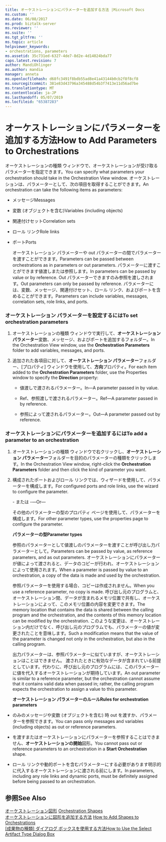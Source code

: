 ```yaml
---
title: オーケストレーションにパラメーターを追加する方法 |Microsoft Docs
ms.custom: ''
ms.date: 06/08/2017
ms.prod: biztalk-server
ms.reviewer: ''
ms.suite: ''
ms.tgt_pltfrm: ''
ms.topic: article
helpviewer_keywords:
- orchestrations, parameters
ms.assetid: 35c731ed-6327-4de7-8d2e-4d14024bda77
caps.latest.revision: 7
author: MandiOhlinger
ms.author: mandia
manager: anneta
ms.openlocfilehash: d68fc3491f8bdb55ad8e41a43144b0cb2f8f8cf8
ms.sourcegitcommit: 381e83d43796a345488d54b3f7413e11d56ad7be
ms.translationtype: MT
ms.contentlocale: ja-JP
ms.lasthandoff: 05/07/2019
ms.locfileid: "65387283"
---
```

# <a name="how-to-add-parameters-to-orchestrations"></a><span data-ttu-id="8c59b-102">オーケストレーションにパラメーターを追加する方法</span><span class="sxs-lookup"><span data-stu-id="8c59b-102">How to Add Parameters to Orchestrations</span></span>
<span data-ttu-id="8c59b-103">オーケストレーションの種類 ウィンドウで、オーケストレーションが受け取るパラメーターを指定できます。</span><span class="sxs-lookup"><span data-stu-id="8c59b-103">You can specify what parameters your orchestration should take in the Orchestration View window.</span></span> <span data-ttu-id="8c59b-104">オーケストレーションは、パラメーターとして、次の項目を取得することができます。</span><span class="sxs-lookup"><span data-stu-id="8c59b-104">An orchestration can take the following items as parameters:</span></span>  
  
- <span data-ttu-id="8c59b-105">メッセージ</span><span class="sxs-lookup"><span data-stu-id="8c59b-105">Messages</span></span>  
  
- <span data-ttu-id="8c59b-106">変数 (オブジェクトを含む)</span><span class="sxs-lookup"><span data-stu-id="8c59b-106">Variables (including objects)</span></span>  
  
- <span data-ttu-id="8c59b-107">関連付けセット</span><span class="sxs-lookup"><span data-stu-id="8c59b-107">Correlation sets</span></span>  
  
- <span data-ttu-id="8c59b-108">ロール リンク</span><span class="sxs-lookup"><span data-stu-id="8c59b-108">Role links</span></span>  
  
- <span data-ttu-id="8c59b-109">ポート</span><span class="sxs-lookup"><span data-stu-id="8c59b-109">Ports</span></span>  
  
  <span data-ttu-id="8c59b-110">オーケストレーション パラメーターや out パラメーターの間でパラメーターを渡すことができます。</span><span class="sxs-lookup"><span data-stu-id="8c59b-110">Parameters can be passed between orchestrations as in parameters or out parameters.</span></span> <span data-ttu-id="8c59b-111">パラメーターに渡すことができます値渡しまたは参照します。</span><span class="sxs-lookup"><span data-stu-id="8c59b-111">In parameters can be passed by value or by reference.</span></span> <span data-ttu-id="8c59b-112">Out パラメーターできますのみ参照を渡しされます。</span><span class="sxs-lookup"><span data-stu-id="8c59b-112">Out parameters can only be passed by reference.</span></span> <span data-ttu-id="8c59b-113">パラメーターには、変数、メッセージ、関連付けセット、ロール リンク、およびポートを含めることができます。</span><span class="sxs-lookup"><span data-stu-id="8c59b-113">Parameters can include variables, messages, correlation sets, role links, and ports.</span></span>  
  
### <a name="to-set-orchestration-parameters"></a><span data-ttu-id="8c59b-114">オーケストレーション パラメーターを設定するには</span><span class="sxs-lookup"><span data-stu-id="8c59b-114">To set orchestration parameters</span></span>  
  
1.  <span data-ttu-id="8c59b-115">オーケストレーションの種類 ウィンドウで実行して、**オーケストレーション パラメーター**変数、メッセージ、およびポートを追加するフォルダー。</span><span class="sxs-lookup"><span data-stu-id="8c59b-115">In the Orchestration View window, use the **Orchestration Parameters** folder to add variables, messages, and ports.</span></span>  
  
2.  <span data-ttu-id="8c59b-116">追加された各項目に対して、**オーケストレーション パラメーター**フォルダー、[プロパティ] ウィンドウを使用して、**方向**プロパティ。</span><span class="sxs-lookup"><span data-stu-id="8c59b-116">For each item added to the **Orchestration Parameters** folder, use the Properties window to specify the **Direction** property:</span></span>  
  
    -   <span data-ttu-id="8c59b-117">値渡しで渡されるパラメーター。</span><span class="sxs-lookup"><span data-stu-id="8c59b-117">In—A parameter passed in by value.</span></span>  
  
    -   <span data-ttu-id="8c59b-118">Ref、参照渡しで渡されるパラメーター。</span><span class="sxs-lookup"><span data-stu-id="8c59b-118">Ref—A parameter passed in by reference.</span></span>  
  
    -   <span data-ttu-id="8c59b-119">参照によって渡されるパラメーター。</span><span class="sxs-lookup"><span data-stu-id="8c59b-119">Out—A parameter passed out by reference.</span></span>  
  
### <a name="to-add-a-parameter-to-an-orchestration"></a><span data-ttu-id="8c59b-120">オーケストレーションにパラメーターを追加するには</span><span class="sxs-lookup"><span data-stu-id="8c59b-120">To add a parameter to an orchestration</span></span>  
  
1. <span data-ttu-id="8c59b-121">オーケストレーションの種類 ウィンドウで右クリックし、**オーケストレーション パラメーター**フォルダーを目的のパラメーターの種類をクリックします。</span><span class="sxs-lookup"><span data-stu-id="8c59b-121">In the Orchestration View window, right-click the **Orchestration Parameters** folder and then click the kind of parameter you want.</span></span>  
  
2. <span data-ttu-id="8c59b-122">構成されたポートおよびロール リンクでは、ウィザードを使用して、パラメーターを構成します。</span><span class="sxs-lookup"><span data-stu-id="8c59b-122">For configured ports and role links, use the wizard to configure the parameter.</span></span>  
  
    <span data-ttu-id="8c59b-123">- または -</span><span class="sxs-lookup"><span data-stu-id="8c59b-123">—Or—</span></span>  
  
    <span data-ttu-id="8c59b-124">その他のパラメーターの型のプロパティ ページを使用して、パラメーターを構成します。</span><span class="sxs-lookup"><span data-stu-id="8c59b-124">For other parameter types, use the properties page to configure the parameter.</span></span>  
  
   <span data-ttu-id="8c59b-125">**パラメーターの型**</span><span class="sxs-lookup"><span data-stu-id="8c59b-125">**Parameter types**</span></span>  
  
   <span data-ttu-id="8c59b-126">参照のパラメーターとして値渡しのパラメーターを渡すことが呼び出し力パラメーターとして。</span><span class="sxs-lookup"><span data-stu-id="8c59b-126">Parameters can be passed by value, as reference parameters, and as out parameters.</span></span> <span data-ttu-id="8c59b-127">オーケストレーションにパラメーターが値によって渡されると、データのコピーが行われ、オーケストレーションによって使用されます。</span><span class="sxs-lookup"><span data-stu-id="8c59b-127">When a parameter is passed by value to an orchestration, a copy of the data is made and used by the orchestration.</span></span>  
  
   <span data-ttu-id="8c59b-128">参照パラメーターを使用する場合、コピーは作成されません。</span><span class="sxs-lookup"><span data-stu-id="8c59b-128">When you use a reference parameter, no copy is made.</span></span> <span data-ttu-id="8c59b-129">呼び出し元のプログラムと、オーケストレーション間、データが含まれるメモリ位置で共有し、オーケストレーションによって、このメモリ位置の内容を変更できます。</span><span class="sxs-lookup"><span data-stu-id="8c59b-129">The memory location that contains the data is shared between the calling program and the orchestration, and the contents of this memory location can be modified by the orchestration.</span></span> <span data-ttu-id="8c59b-130">このような変更は、オーケストレーション内だけでなく、呼び出し元のプログラムでも、パラメーターの値が変更されたことを意味します。</span><span class="sxs-lookup"><span data-stu-id="8c59b-130">Such a modification means that the value of the parameter is changed not only in the orchestration, but also in the calling program.</span></span>  
  
   <span data-ttu-id="8c59b-131">出力パラメーターは、参照パラメーターに似ていますが、オーケストレーションはことはできません。 渡されたときに有効なデータが含まれている前提としています。代わりに、呼び出し元のプログラムには、このパラメーターに値を代入するオーケストレーションが期待しています。</span><span class="sxs-lookup"><span data-stu-id="8c59b-131">An out parameter is similar to a reference parameter, but the orchestration cannot assume that it contains valid data when passed in; rather, the calling program expects the orchestration to assign a value to this parameter.</span></span>  
  
   <span data-ttu-id="8c59b-132">**オーケストレーション パラメーターのルール**</span><span class="sxs-lookup"><span data-stu-id="8c59b-132">**Rules for orchestration parameters**</span></span>  
  
-   <span data-ttu-id="8c59b-133">のみのメッセージや変数 (オブジェクトを含む) 時 out を渡すか、パラメーターを参照できます。</span><span class="sxs-lookup"><span data-stu-id="8c59b-133">You can pass only messages and variables (including objects) as out or reference parameters.</span></span>  
  
-   <span data-ttu-id="8c59b-134">を渡すまたはオーケストレーションにパラメーターを参照することはできません、**オーケストレーションの開始**図形。</span><span class="sxs-lookup"><span data-stu-id="8c59b-134">You cannot pass out or reference parameters to an orchestration in a **Start Orchestration** shape.</span></span>  
  
-   <span data-ttu-id="8c59b-135">ロール リンクや動的ポートを含むパラメーターにする必要があります明示的に代入するオーケストレーションに渡される前にします。</span><span class="sxs-lookup"><span data-stu-id="8c59b-135">In parameters, including any role links and dynamic ports, must be definitely assigned before being passed to an orchestration.</span></span>  
  
## <a name="see-also"></a><span data-ttu-id="8c59b-136">参照</span><span class="sxs-lookup"><span data-stu-id="8c59b-136">See Also</span></span>  
 <span data-ttu-id="8c59b-137">[オーケストレーション図形](../core/orchestration-shapes.md) </span><span class="sxs-lookup"><span data-stu-id="8c59b-137">[Orchestration Shapes](../core/orchestration-shapes.md) </span></span>  
 <span data-ttu-id="8c59b-138">[オーケストレーションに図形を追加する方法](../core/how-to-add-shapes-to-orchestrations.md) </span><span class="sxs-lookup"><span data-stu-id="8c59b-138">[How to Add Shapes to Orchestrations](../core/how-to-add-shapes-to-orchestrations.md) </span></span>  
 <span data-ttu-id="8c59b-139">[[成果物の種類] ダイアログ ボックスを使用する方法](../core/how-to-use-the-select-artifact-type-dialog-box.md)</span><span class="sxs-lookup"><span data-stu-id="8c59b-139">[How to Use the Select Artifact Type Dialog Box](../core/how-to-use-the-select-artifact-type-dialog-box.md)</span></span>